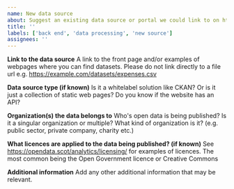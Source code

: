 ```yaml
---
name: New data source
about: Suggest an existing data source or portal we could link to on https://opendata.scot
title: ''
labels: ['back end', 'data processing', 'new source']
assignees: ''
---
```


<!-- Please populate as much information as you can, but don't worry if you can't fill out all fields -->

**Link to the data source**
A link to the front page and/or examples of webpages where you can find datasets. Please do not link directly to a file url e.g. https://example.com/datasets/expenses.csv

**Data source type (if known)**
Is it a whitelabel solution like CKAN? Or is it just a collection of static web pages? Do you know if the website has an API?

**Organization(s) the data belongs to**
Who's open data is being published? Is it a singular organization or multiple? What kind of organization is it? (e.g. public sector, private company, charity etc.)

**What licences are applied to the data being published? (if known)**
See https://opendata.scot/analytics/licensing/ for examples of licences. The most common being the Open Government licence or Creative Commons

**Additional information**
Add any other additional information that may be relevant.